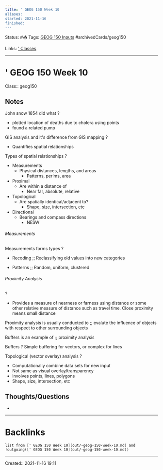 ```yaml
---
title: ' GEOG 150 Week 10
aliases:
started: 2021-11-16 
finished:
---
```

Status: #📥
Tags: [GEOG 150 Inputs](out/geog-150-inputs.md) #archivedCards/geog150

Links: [' Classes](out/-classes.md)
___

# ' GEOG 150 Week 10
Class:: geog150

## Notes
John snow 1854 did what
?
- plotted location of deaths due to cholera using points
- found a related pump
<!--SR:!2021-12-04,6,150-->

GIS analysis and it's difference from GIS mapping
?
- Quantifies spatial relationships
<!--SR:!2021-12-10,7,130-->

Types of spatial relationships
?
- Measurements
	- Physical distances, lengths, and areas
		- Patterns, perims, area
- Proximal
	- Are within a distance of
		- Near far, absolute, relative
- Topological
	- Are spatially identical/adjacent to?
		- Shape, size, intersection, etc
- Directional
	- Bearings and compass directions
		- NESW
<!--SR:!2021-12-07,4,150-->

###### Measurements
Measurements forms types
?
- Recoding ;; Reclassifying old values into new categories
<!--SR:!2021-12-14,11,150-->
- Patterns ;; Random, uniform, clustered
<!--SR:!2021-12-05,6,130-->

###### Proximity Analysis
?
- Provides a measure of nearness or farness using distance or some other relative measure of distance such as travel time. Close proximity means small distance
<!--SR:!2021-12-08,5,130-->

Proximity analysis is usually conducted to ;; evalute the influence of objects with respect to other surrounding objects
<!--SR:!2021-12-04,6,130-->

Buffers is an example of ;; proximity analysis
<!--SR:!2021-12-13,15,170-->

Buffers
?
Simple buffering for vectors, or complex for lines
<!--SR:!2021-12-13,10,150-->

Topological (vector overlay) analysis
?
- Computationally combine data sets for new input
- Not same as visual overlay/transparency
- Involves points, lines, polygons
- Shape, size, intersection, etc
<!--SR:!2021-12-07,9,150-->

## Thoughts/Questions
-
___

# Backlinks
```dataview
list from [' GEOG 150 Week 10](out/-geog-150-week-10.md) and !outgoing([' GEOG 150 Week 10](out/-geog-150-week-10.md))
```
___

Created:: 2021-11-16 19:11
